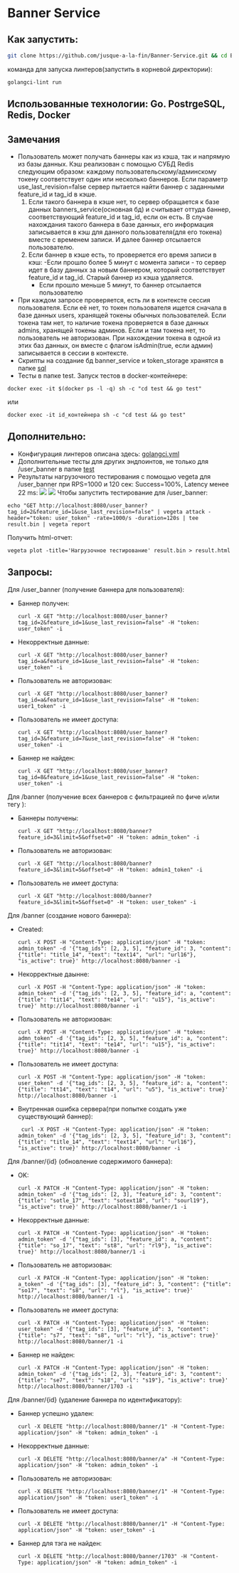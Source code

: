 # Banner Service
## Как запустить:
```bash
git clone https://github.com/jusque-a-la-fin/Banner-Service.git && cd Banner-Service && docker-compose up
```
команда для запуска линтеров(запустить в корневой директории):
```
golangci-lint run
```
## Использованные технологии: Go. PostrgeSQL, Redis, Docker
## Замечания
- Пользователь может получать баннеры как из кэша, так и напрямую из базы данных. Кэш реализован с помощью СУБД Redis следующим образом: каждому пользовательскому/админскому токену соответствует один или несколько баннеров. Если параметр use_last_revision=false сервер пытается найти баннер с заданными feature_id и tag_id в кэше.
  1) Если такого баннера в кэше нет, то сервер обращается к базе данных banners_service(основная бд) и считывает оттуда баннер, соответствующий feature_id и tag_id, если он есть. В случае нахождания такого баннера в базе данных, его информация записывается в кэш для данного пользователя(для его токена) вместе с временем записи. И далее баннер отсылается пользователю.
  2) Если баннер в кэше есть, то проверяется его время записи в кэш:
     -Если прошло более 5 минут с момента записи - то сервер идет в базу данных за новым баннером, который соответствует feature_id и tag_id. Старый баннер из кэша удаляется.
     - Если прошло меньше 5 минут, то баннер отсылается пользователю
- При каждом запросе проверяется, есть ли в контексте сессия пользователя. Если её нет, то токен пользователя ищется сначала в базе данных users, хранящей токены обычных пользователей. Если токена там нет, то наличие токена проверяется в базе данных admins, хранящей токены админов. Если и там токена нет, то пользователь не авторизован. При нахождении токена в одной из этих баз данных, он вместе с флагом isAdmin(true, если админ) записывается в сессии в контексте.
- Скрипты на создание бд banner_service и token_storage хранятся в папке [sql](https://github.com/jusque-a-la-fin/Banner-Service/tree/main/sql)
- Тесты в папке test. Запуск тестов в docker-контейнере:
```
docker exec -it $(docker ps -l -q) sh -c "cd test && go test"
```
или
```
docker exec -it id_контейнера sh -c "cd test && go test"
```
## Дополнительно:
- Конфигурация линтеров описана здесь: [golangci.yml](golangci.yml)
- Дополнительные тесты для других эндпоинтов, не только для /user_banner в папке [test](https://github.com/jusque-a-la-fin/Banner-Service/tree/main/test)
- Результаты нагрузочного тестирования c помощью vegeta для /user_banner при RPS=1000 и 120 сек: Success=100%, Latency менее 22 ms: 
![](vegeta.png)
![](result.png)
Чтобы запустить тестирование для /user_banner:
```
echo "GET http://localhost:8080/user_banner?tag_id=2&feature_id=1&use_last_revision=false" | vegeta attack -header="token: user_token" -rate=1000/s -duration=120s | tee result.bin | vegeta report
```

Получить html-отчет:
```
vegeta plot -title='Нагрузочное тестирование' result.bin > result.html
```
## Запросы: 
Для /user_banner (получение баннера для пользователя):
- Баннер получен:
  ```
  curl -X GET "http://localhost:8080/user_banner?tag_id=2&feature_id=1&use_last_revision=false" -H "token: user_token" -i
  ```
  
- Некорректные данные:
  ```
  curl -X GET "http://localhost:8080/user_banner?tag_id=a&feature_id=1&use_last_revision=false" -H "token: user_token" -i
  ```
  
- Пользователь не авторизован:
  ```
  curl -X GET "http://localhost:8080/user_banner?tag_id=a&feature_id=1&use_last_revision=false" -H "token: user1_token" -i
  ```
  
- Пользователь не имеет доступа:
  ```
  curl -X GET "http://localhost:8080/user_banner?tag_id=3&feature_id=7&use_last_revision=false" -H "token: user_token" -i
  ```
  
- Баннер не найден:
  ```
  curl -X GET "http://localhost:8080/user_banner?tag_id=8&feature_id=1&use_last_revision=false" -H "token: user_token" -i
  ```

Для /banner (получение всех баннеров c фильтрацией по фиче и/или тегу ):
- Баннеры получены:
  ```
  curl -X GET "http://localhost:8080/banner?feature_id=3&limit=5&offset=0" -H "token: admin_token" -i
  ```
  
- Пользователь не авторизован:
  ```
  curl -X GET "http://localhost:8080/banner?feature_id=3&limit=5&offset=0" -H "token: admin1_token" -i
  ```
  
- Пользователь не имеет доступа:
  ```
  curl -X GET "http://localhost:8080/banner?feature_id=3&limit=5&offset=0" -H "token: user_token" -i
  ```

Для /banner (создание нового баннера):
- Created:
  ```
  curl -X POST -H "Content-Type: application/json" -H "token: admin_token" -d '{"tag_ids": [2, 3, 5], "feature_id": 3, "content": {"title": "title_14", "text": "text14", "url": "url16"}, "is_active": true}' http://localhost:8080/banner -i
  ```

- Некорректные даынне:
  ```
  curl -X POST -H "Content-Type: application/json" -H "token: admin_token" -d '{"tag_ids": [2, 3, 5], "feature_id": a, "content": {"title": "tit14", "text": "te14", "url": "u15"}, "is_active": true}' http://localhost:8080/banner -i
  ```

- Пользователь не авторизован:
  ``` 
  curl -X POST -H "Content-Type: application/json" -H "token: admn_token" -d '{"tag_ids": [2, 3, 5], "feature_id": a, "content": {"title": "tit14", "text": "te14", "url": "u15"}, "is_active": true}' http://localhost:8080/banner -i
  ```

- Пользователь не имеет доступа:
  ```
  curl -X POST -H "Content-Type: application/json" -H "token: user_token" -d '{"tag_ids": [2, 3, 5], "feature_id": a, "content": {"title": "tt14", "text": "t14", "url": "u5"}, "is_active": true}' http://localhost:8080/banner -i
  ```

- Внутренная ошибка сервера(при попытке создать уже существующий баннер):
  ```
   curl -X POST -H "Content-Type: application/json" -H "token: admin_token" -d '{"tag_ids": [2, 3, 5], "feature_id": 3, "content": {"title": "title_14", "text": "text14", "url": "url16"}, "is_active": true}' http://localhost:8080/banner -i
  ```

Для /banner/{id} (обновление содержимого баннера):
- OK:
  ```
  curl -X PATCH -H "Content-Type: application/json" -H "token: admin_token" -d '{"tag_ids": [2, 3], "feature_id": 3, "content": {"title": "sotle_17", "text": "sotext18", "url": "sourl19"}, "is_active": true}' http://localhost:8080/banner/1 -i
  ```

- Некорректные данные:
  ```
  curl -X PATCH -H "Content-Type: application/json" -H "token: admin_token" -d '{"tag_ids": [3], "feature_id": a, "content": {"title": "so_17", "text": "st8", "url": "rl9"}, "is_active": true}' http://localhost:8080/banner/1 -i
  ```

- Пользователь не авторизован:
  ```
  curl -X PATCH -H "Content-Type: application/json" -H "token: a_token" -d '{"tag_ids": [3], "feature_id": 3, "content": {"title": "so17", "text": "s8", "url": "rl"}, "is_active": true}' http://localhost:8080/banner/1 -i
  ```

- Пользователь не имеет доступа:
  ``` 
  curl -X PATCH -H "Content-Type: application/json" -H "token: user_token" -d '{"tag_ids": [3], "feature_id": 3, "content": {"title": "s7", "text": "s8", "url": "rl"}, "is_active": true}' http://localhost:8080/banner/1 -i
  ```

- Баннер не найден:
  ```
  curl -X PATCH -H "Content-Type: application/json" -H "token: admin_token" -d '{"tag_ids": [2, 3], "feature_id": 3, "content": {"title": "se7", "text": "s18", "url": "s19"}, "is_active": true}' http://localhost:8080/banner/1703 -i
  ```

Для /banner/{id} (удаление баннера по идентификатору):
- Баннер успешно удален:
  ```
  curl -X DELETE "http://localhost:8080/banner/1" -H "Content-Type: application/json" -H "token: admin_token" -i
  ```
  
- Некорректные данные:
  ```
  curl -X DELETE "http://localhost:8080/banner/a" -H "Content-Type: application/json" -H "token: admin_token" -i
  ```
  
- Пользователь не авторизован:
  ```
  curl -X DELETE "http://localhost:8080/banner/1" -H "Content-Type: application/json" -H "token: user1_token" -i
  ```
  
- Пользователь не имеет доступа:
  ```
  curl -X DELETE "http://localhost:8080/banner/1" -H "Content-Type: application/json" -H "token: user_token" -i
  ```

- Баннер для тэга не найден:
  ```
  curl -X DELETE "http://localhost:8080/banner/1703" -H "Content-Type: application/json" -H "token: admin_token" -i
  ```
 

